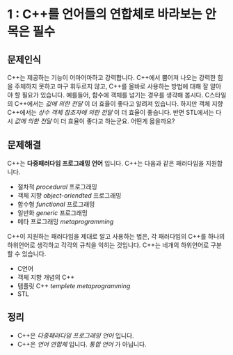 # 1 : C++를 언어들의 연합체로 바라보는 안목은 필수

## 문제인식

C++는 제공하는 기능이 어마어마하고 강력합니다. C++에서 뿜어져 나오는 강력한 힘을 주체하지 못하고 마구 휘두르지 않고, C++를 올바로 사용하는 방법에 대해 잘 알아야 할 필요가 있습니다.
예를들어, 함수에 객체를 넘기는 경우를 생각해 봅시다.
C스타일의 C++에서는 *값에 의한 전달* 이 더 효율이 좋다고 알려져 있습니다. 하지만 객체 지향 C++에서는 *상수 객체 참조자에 의한 전달* 이 더 효율이 좋습니다. 반면 STL에서는 다시 *값에 의한 전달* 이 더 효율이 좋다고 하는군요. 어떤게 옳을까요?

## 문제해결

C++는 **다중패러다임 프로그래밍 언어** 입니다. C++는 다음과 같은 패러다임을 지원합니다.

- 절차적 *procedural* 프로그래밍
- 객체 지향 *object-oriendted* 프로그래밍
- 함수형 *functional* 프로그래밍
- 일반화 *generic* 프로그래밍
- 메타 프로그래밍 *metaprogramming*

C++이 지원하는 패러다임을 제대로 알고 사용하는 법은, 각 패러다임의 C++를 하나의 하위언어로 생각하고 각각의 규칙을 익히는 것입니다. C++는 네개의 하위언어로 구분할 수 있습니다.

- C언어
- 객체 지향 개념의 C++
- 템플릿 C++ *templete metaprogramming*
- STL

## 정리

- C++은 *다중패러다임 프로그래밍 언어* 입니다.
- C++은 *언어 연합체* 입니다. *통합 언어* 가 아닙니다.
